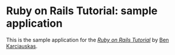 # Ruby on Rails Tutorial: sample application

This is the sample application for
the [*Ruby on Rails Tutorial*](http://railstutorial.org/)
by [Ben Karciauskas](http://www.data3.com.au.com.au/).